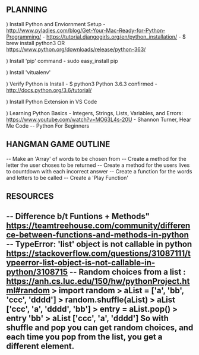 ## PLANNING

) Install Python and Enviornment Setup
    - http://www.pyladies.com/blog/Get-Your-Mac-Ready-for-Python-Programming/
    - https://tutorial.djangogirls.org/en/python_installation/
    - $ brew install python3 
    OR  https://www.python.org/downloads/release/python-363/

) Install 'pip' command
    - sudo easy_install pip

) Install 'vitualenv'
    

) Verify Python is Install
    - $ python3
        Python 3.6.3 confirmed
    - http://docs.python.org/3.6/tutorial/

) Install Python Extension in VS Code

) Learning Python Basics
    - Integers, Strings, Lists, Variables, and Errors: 
      https://www.youtube.com/watch?v=MO63L4s-20U
    - Shannon Turner, Hear Me Code -- Python For Beginners

## HANGMAN GAME OUTLINE
-- Make an 'Array' of words to be chosen from
-- Create a method for the letter the user choses to be returned
-- Create a method for the users lives to countdown with each incorrect answer
-- Create a function for the words and letters to be called
-- Create a 'Play Function'    

## RESOURCES
-- Difference b/t Funtions + Methods" 
   https://teamtreehouse.com/community/difference-between-functions-and-methods-in-python
-- TypeError: 'list' object is not callable in python
   https://stackoverflow.com/questions/31087111/typeerror-list-object-is-not-callable-in-python/3108715
-- Random choices from a list : https://anh.cs.luc.edu/150/hw/pythonProject.html#random
    > import random
    > aList = ['a', 'bb', 'ccc', 'dddd']
    > random.shuffle(aList)
    > aList
    ['ccc', 'a', 'dddd', 'bb']
    > entry = aList.pop()
    > entry
    'bb'
    > aList
    ['ccc', 'a', 'dddd']
So with shuffle and pop you can get random choices, and each time you pop from the list, you get a different element.
-- 

